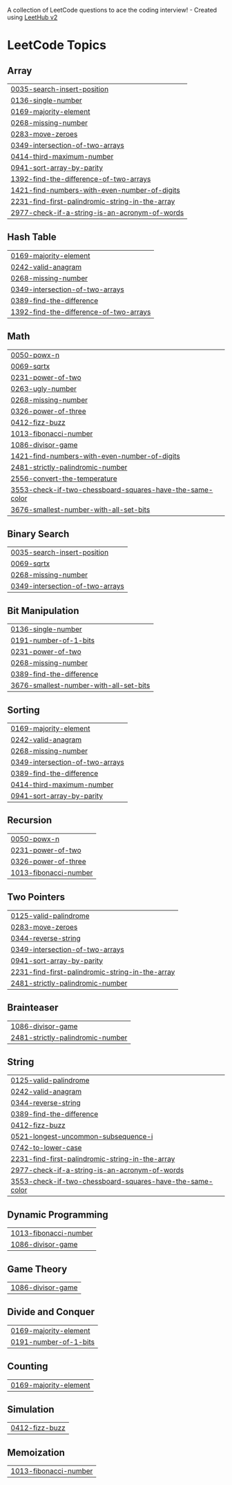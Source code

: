 A collection of LeetCode questions to ace the coding interview! - Created using [LeetHub v2](https://github.com/arunbhardwaj/LeetHub-2.0)
<!---LeetCode Topics Start-->
# LeetCode Topics
## Array
|  |
| ------- |
| [0035-search-insert-position](https://github.com/ajithvraj/LeetCode/tree/master/0035-search-insert-position) |
| [0136-single-number](https://github.com/ajithvraj/LeetCode/tree/master/0136-single-number) |
| [0169-majority-element](https://github.com/ajithvraj/LeetCode/tree/master/0169-majority-element) |
| [0268-missing-number](https://github.com/ajithvraj/LeetCode/tree/master/0268-missing-number) |
| [0283-move-zeroes](https://github.com/ajithvraj/LeetCode/tree/master/0283-move-zeroes) |
| [0349-intersection-of-two-arrays](https://github.com/ajithvraj/LeetCode/tree/master/0349-intersection-of-two-arrays) |
| [0414-third-maximum-number](https://github.com/ajithvraj/LeetCode/tree/master/0414-third-maximum-number) |
| [0941-sort-array-by-parity](https://github.com/ajithvraj/LeetCode/tree/master/0941-sort-array-by-parity) |
| [1392-find-the-difference-of-two-arrays](https://github.com/ajithvraj/LeetCode/tree/master/1392-find-the-difference-of-two-arrays) |
| [1421-find-numbers-with-even-number-of-digits](https://github.com/ajithvraj/LeetCode/tree/master/1421-find-numbers-with-even-number-of-digits) |
| [2231-find-first-palindromic-string-in-the-array](https://github.com/ajithvraj/LeetCode/tree/master/2231-find-first-palindromic-string-in-the-array) |
| [2977-check-if-a-string-is-an-acronym-of-words](https://github.com/ajithvraj/LeetCode/tree/master/2977-check-if-a-string-is-an-acronym-of-words) |
## Hash Table
|  |
| ------- |
| [0169-majority-element](https://github.com/ajithvraj/LeetCode/tree/master/0169-majority-element) |
| [0242-valid-anagram](https://github.com/ajithvraj/LeetCode/tree/master/0242-valid-anagram) |
| [0268-missing-number](https://github.com/ajithvraj/LeetCode/tree/master/0268-missing-number) |
| [0349-intersection-of-two-arrays](https://github.com/ajithvraj/LeetCode/tree/master/0349-intersection-of-two-arrays) |
| [0389-find-the-difference](https://github.com/ajithvraj/LeetCode/tree/master/0389-find-the-difference) |
| [1392-find-the-difference-of-two-arrays](https://github.com/ajithvraj/LeetCode/tree/master/1392-find-the-difference-of-two-arrays) |
## Math
|  |
| ------- |
| [0050-powx-n](https://github.com/ajithvraj/LeetCode/tree/master/0050-powx-n) |
| [0069-sqrtx](https://github.com/ajithvraj/LeetCode/tree/master/0069-sqrtx) |
| [0231-power-of-two](https://github.com/ajithvraj/LeetCode/tree/master/0231-power-of-two) |
| [0263-ugly-number](https://github.com/ajithvraj/LeetCode/tree/master/0263-ugly-number) |
| [0268-missing-number](https://github.com/ajithvraj/LeetCode/tree/master/0268-missing-number) |
| [0326-power-of-three](https://github.com/ajithvraj/LeetCode/tree/master/0326-power-of-three) |
| [0412-fizz-buzz](https://github.com/ajithvraj/LeetCode/tree/master/0412-fizz-buzz) |
| [1013-fibonacci-number](https://github.com/ajithvraj/LeetCode/tree/master/1013-fibonacci-number) |
| [1086-divisor-game](https://github.com/ajithvraj/LeetCode/tree/master/1086-divisor-game) |
| [1421-find-numbers-with-even-number-of-digits](https://github.com/ajithvraj/LeetCode/tree/master/1421-find-numbers-with-even-number-of-digits) |
| [2481-strictly-palindromic-number](https://github.com/ajithvraj/LeetCode/tree/master/2481-strictly-palindromic-number) |
| [2556-convert-the-temperature](https://github.com/ajithvraj/LeetCode/tree/master/2556-convert-the-temperature) |
| [3553-check-if-two-chessboard-squares-have-the-same-color](https://github.com/ajithvraj/LeetCode/tree/master/3553-check-if-two-chessboard-squares-have-the-same-color) |
| [3676-smallest-number-with-all-set-bits](https://github.com/ajithvraj/LeetCode/tree/master/3676-smallest-number-with-all-set-bits) |
## Binary Search
|  |
| ------- |
| [0035-search-insert-position](https://github.com/ajithvraj/LeetCode/tree/master/0035-search-insert-position) |
| [0069-sqrtx](https://github.com/ajithvraj/LeetCode/tree/master/0069-sqrtx) |
| [0268-missing-number](https://github.com/ajithvraj/LeetCode/tree/master/0268-missing-number) |
| [0349-intersection-of-two-arrays](https://github.com/ajithvraj/LeetCode/tree/master/0349-intersection-of-two-arrays) |
## Bit Manipulation
|  |
| ------- |
| [0136-single-number](https://github.com/ajithvraj/LeetCode/tree/master/0136-single-number) |
| [0191-number-of-1-bits](https://github.com/ajithvraj/LeetCode/tree/master/0191-number-of-1-bits) |
| [0231-power-of-two](https://github.com/ajithvraj/LeetCode/tree/master/0231-power-of-two) |
| [0268-missing-number](https://github.com/ajithvraj/LeetCode/tree/master/0268-missing-number) |
| [0389-find-the-difference](https://github.com/ajithvraj/LeetCode/tree/master/0389-find-the-difference) |
| [3676-smallest-number-with-all-set-bits](https://github.com/ajithvraj/LeetCode/tree/master/3676-smallest-number-with-all-set-bits) |
## Sorting
|  |
| ------- |
| [0169-majority-element](https://github.com/ajithvraj/LeetCode/tree/master/0169-majority-element) |
| [0242-valid-anagram](https://github.com/ajithvraj/LeetCode/tree/master/0242-valid-anagram) |
| [0268-missing-number](https://github.com/ajithvraj/LeetCode/tree/master/0268-missing-number) |
| [0349-intersection-of-two-arrays](https://github.com/ajithvraj/LeetCode/tree/master/0349-intersection-of-two-arrays) |
| [0389-find-the-difference](https://github.com/ajithvraj/LeetCode/tree/master/0389-find-the-difference) |
| [0414-third-maximum-number](https://github.com/ajithvraj/LeetCode/tree/master/0414-third-maximum-number) |
| [0941-sort-array-by-parity](https://github.com/ajithvraj/LeetCode/tree/master/0941-sort-array-by-parity) |
## Recursion
|  |
| ------- |
| [0050-powx-n](https://github.com/ajithvraj/LeetCode/tree/master/0050-powx-n) |
| [0231-power-of-two](https://github.com/ajithvraj/LeetCode/tree/master/0231-power-of-two) |
| [0326-power-of-three](https://github.com/ajithvraj/LeetCode/tree/master/0326-power-of-three) |
| [1013-fibonacci-number](https://github.com/ajithvraj/LeetCode/tree/master/1013-fibonacci-number) |
## Two Pointers
|  |
| ------- |
| [0125-valid-palindrome](https://github.com/ajithvraj/LeetCode/tree/master/0125-valid-palindrome) |
| [0283-move-zeroes](https://github.com/ajithvraj/LeetCode/tree/master/0283-move-zeroes) |
| [0344-reverse-string](https://github.com/ajithvraj/LeetCode/tree/master/0344-reverse-string) |
| [0349-intersection-of-two-arrays](https://github.com/ajithvraj/LeetCode/tree/master/0349-intersection-of-two-arrays) |
| [0941-sort-array-by-parity](https://github.com/ajithvraj/LeetCode/tree/master/0941-sort-array-by-parity) |
| [2231-find-first-palindromic-string-in-the-array](https://github.com/ajithvraj/LeetCode/tree/master/2231-find-first-palindromic-string-in-the-array) |
| [2481-strictly-palindromic-number](https://github.com/ajithvraj/LeetCode/tree/master/2481-strictly-palindromic-number) |
## Brainteaser
|  |
| ------- |
| [1086-divisor-game](https://github.com/ajithvraj/LeetCode/tree/master/1086-divisor-game) |
| [2481-strictly-palindromic-number](https://github.com/ajithvraj/LeetCode/tree/master/2481-strictly-palindromic-number) |
## String
|  |
| ------- |
| [0125-valid-palindrome](https://github.com/ajithvraj/LeetCode/tree/master/0125-valid-palindrome) |
| [0242-valid-anagram](https://github.com/ajithvraj/LeetCode/tree/master/0242-valid-anagram) |
| [0344-reverse-string](https://github.com/ajithvraj/LeetCode/tree/master/0344-reverse-string) |
| [0389-find-the-difference](https://github.com/ajithvraj/LeetCode/tree/master/0389-find-the-difference) |
| [0412-fizz-buzz](https://github.com/ajithvraj/LeetCode/tree/master/0412-fizz-buzz) |
| [0521-longest-uncommon-subsequence-i](https://github.com/ajithvraj/LeetCode/tree/master/0521-longest-uncommon-subsequence-i) |
| [0742-to-lower-case](https://github.com/ajithvraj/LeetCode/tree/master/0742-to-lower-case) |
| [2231-find-first-palindromic-string-in-the-array](https://github.com/ajithvraj/LeetCode/tree/master/2231-find-first-palindromic-string-in-the-array) |
| [2977-check-if-a-string-is-an-acronym-of-words](https://github.com/ajithvraj/LeetCode/tree/master/2977-check-if-a-string-is-an-acronym-of-words) |
| [3553-check-if-two-chessboard-squares-have-the-same-color](https://github.com/ajithvraj/LeetCode/tree/master/3553-check-if-two-chessboard-squares-have-the-same-color) |
## Dynamic Programming
|  |
| ------- |
| [1013-fibonacci-number](https://github.com/ajithvraj/LeetCode/tree/master/1013-fibonacci-number) |
| [1086-divisor-game](https://github.com/ajithvraj/LeetCode/tree/master/1086-divisor-game) |
## Game Theory
|  |
| ------- |
| [1086-divisor-game](https://github.com/ajithvraj/LeetCode/tree/master/1086-divisor-game) |
## Divide and Conquer
|  |
| ------- |
| [0169-majority-element](https://github.com/ajithvraj/LeetCode/tree/master/0169-majority-element) |
| [0191-number-of-1-bits](https://github.com/ajithvraj/LeetCode/tree/master/0191-number-of-1-bits) |
## Counting
|  |
| ------- |
| [0169-majority-element](https://github.com/ajithvraj/LeetCode/tree/master/0169-majority-element) |
## Simulation
|  |
| ------- |
| [0412-fizz-buzz](https://github.com/ajithvraj/LeetCode/tree/master/0412-fizz-buzz) |
## Memoization
|  |
| ------- |
| [1013-fibonacci-number](https://github.com/ajithvraj/LeetCode/tree/master/1013-fibonacci-number) |
<!---LeetCode Topics End-->
